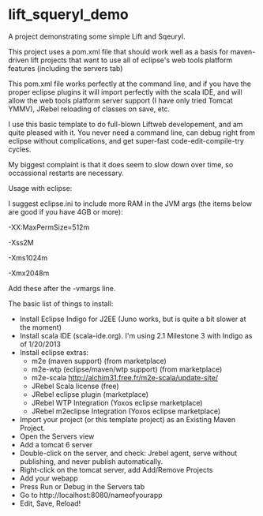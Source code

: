 lift_squeryl_demo
=================

A project demonstrating some simple Lift and Sqeuryl.

This project uses a pom.xml file that should work well as a basis for 
maven-driven lift projects that want to use all of eclipse's web
tools platform features (including the servers tab)

This pom.xml file works perfectly at the command line, and if you
have the proper eclipse plugins it will import perfectly with
the scala IDE, and will allow the web tools platform server support (I have
only tried Tomcat YMMV), JRebel reloading of classes on save, etc.

I use this basic template to do full-blown Liftweb developement,
and am quite pleased with it. You never need a command line,
can debug right from eclipse without complications, and get 
super-fast code-edit-compile-try cycles.

My biggest complaint is that it does seem to slow down over time,
so occassional restarts are necessary.

Usage with eclipse: 

I suggest eclipse.ini to include more RAM in the JVM args (the items below are
good if you have 4GB or more):

   -XX:MaxPermSize=512m

   -Xss2M

   -Xms1024m

   -Xmx2048m

Add these after the -vmargs line.

The basic list of things to install:

- Install Eclipse Indigo for J2EE (Juno works, but is quite a bit slower at the moment)
- Install scala IDE (scala-ide.org). I'm using 2.1 Milestone 3 with Indigo 
  as of 1/20/2013
- Install eclipse extras:
  - m2e (maven support) (from marketplace)
  - m2e-wtp (eclipse/maven/wtp support) (from marketplace)
  - m2e-scala http://alchim31.free.fr/m2e-scala/update-site/
  - JRebel Scala license (free)
  - JRebel eclipse plugin (marketplace)
  - JRebel WTP Integration (Yoxos eclipse marketplace)
  - JRebel m2eclipse Integration (Yoxos eclipse marketplace)
- Import your project (or this template project) as an Existing Maven Project.
- Open the Servers view
- Add a tomcat 6 server
- Double-click on the server, and check: Jrebel agent, serve without publishing, and never publish automatically.
- Right-click on the tomcat server, add Add/Remove Projects
- Add your webapp
- Press Run or Debug in the Servers tab
- Go to http://localhost:8080/nameofyourapp
- Edit, Save, Reload!
